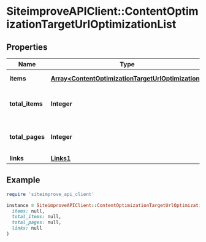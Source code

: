 # SiteimproveAPIClient::ContentOptimizationTargetUrlOptimizationList

## Properties

| Name | Type | Description | Notes |
| ---- | ---- | ----------- | ----- |
| **items** | [**Array&lt;ContentOptimizationTargetUrlOptimization&gt;**](ContentOptimizationTargetUrlOptimization.md) | Set of items. |  |
| **total_items** | **Integer** | Total number of items in result set. |  |
| **total_pages** | **Integer** | Total number of pages in result set. |  |
| **links** | [**Links1**](Links1.md) |  | [optional] |

## Example

```ruby
require 'siteimprove_api_client'

instance = SiteimproveAPIClient::ContentOptimizationTargetUrlOptimizationList.new(
  items: null,
  total_items: null,
  total_pages: null,
  links: null
)
```

